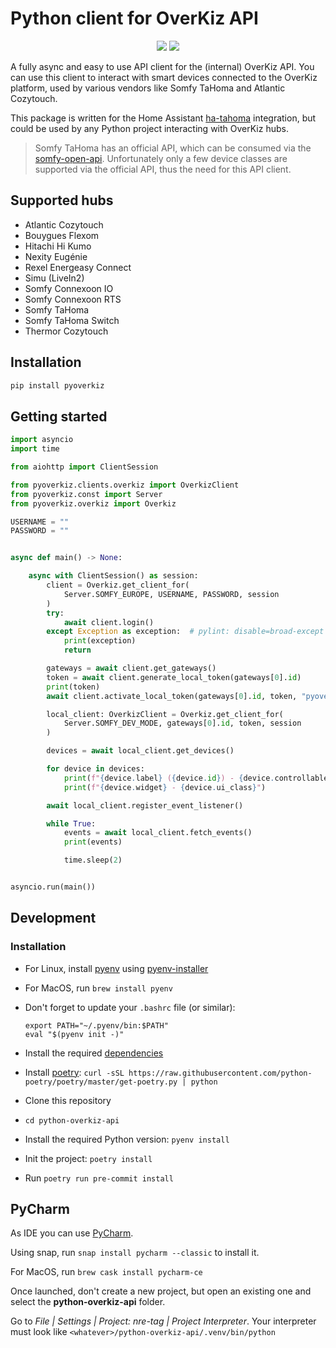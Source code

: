 # Python client for OverKiz API

<p align=center>
    <a href="https://github.com/iMicknl/python-overkiz-api/actions"><img src="https://github.com/iMicknl/python-overkiz-api/workflows/CI/badge.svg"/></a>
    <a href="https://github.com/psf/black"><img src="https://img.shields.io/badge/code%20style-black-000000.svg" /></a>
</p>

A fully async and easy to use API client for the (internal) OverKiz API. You can use this client to interact with smart devices connected to the OverKiz platform, used by various vendors like Somfy TaHoma and Atlantic Cozytouch.

This package is written for the Home Assistant [ha-tahoma](https://github.com/iMicknl/ha-tahoma) integration, but could be used by any Python project interacting with OverKiz hubs.

> Somfy TaHoma has an official API, which can be consumed via the [somfy-open-api](https://github.com/tetienne/somfy-open-api). Unfortunately only a few device classes are supported via the official API, thus the need for this API client.

## Supported hubs

- Atlantic Cozytouch
- Bouygues Flexom
- Hitachi Hi Kumo
- Nexity Eugénie
- Rexel Energeasy Connect
- Simu (LiveIn2)
- Somfy Connexoon IO
- Somfy Connexoon RTS
- Somfy TaHoma
- Somfy TaHoma Switch
- Thermor Cozytouch

## Installation

```bash
pip install pyoverkiz
```

## Getting started

```python
import asyncio
import time

from aiohttp import ClientSession

from pyoverkiz.clients.overkiz import OverkizClient
from pyoverkiz.const import Server
from pyoverkiz.overkiz import Overkiz

USERNAME = ""
PASSWORD = ""


async def main() -> None:

    async with ClientSession() as session:
        client = Overkiz.get_client_for(
            Server.SOMFY_EUROPE, USERNAME, PASSWORD, session
        )
        try:
            await client.login()
        except Exception as exception:  # pylint: disable=broad-except
            print(exception)
            return

        gateways = await client.get_gateways()
        token = await client.generate_local_token(gateways[0].id)
        print(token)
        await client.activate_local_token(gateways[0].id, token, "pyoverkiz")

        local_client: OverkizClient = Overkiz.get_client_for(
            Server.SOMFY_DEV_MODE, gateways[0].id, token, session
        )

        devices = await local_client.get_devices()

        for device in devices:
            print(f"{device.label} ({device.id}) - {device.controllable_name}")
            print(f"{device.widget} - {device.ui_class}")

        await local_client.register_event_listener()

        while True:
            events = await local_client.fetch_events()
            print(events)

            time.sleep(2)


asyncio.run(main())

```

## Development

### Installation

- For Linux, install [pyenv](https://github.com/pyenv/pyenv) using [pyenv-installer](https://github.com/pyenv/pyenv-installer)
- For MacOS, run `brew install pyenv`
- Don't forget to update your `.bashrc` file (or similar):
  ```
  export PATH="~/.pyenv/bin:$PATH"
  eval "$(pyenv init -)"
  ```
- Install the required [dependencies](https://github.com/pyenv/pyenv/wiki#suggested-build-environment)
- Install [poetry](https://python-poetry.org): `curl -sSL https://raw.githubusercontent.com/python-poetry/poetry/master/get-poetry.py | python`

- Clone this repository
- `cd python-overkiz-api`
- Install the required Python version: `pyenv install`
- Init the project: `poetry install`
- Run `poetry run pre-commit install`

## PyCharm

As IDE you can use [PyCharm](https://www.jetbrains.com/pycharm/).

Using snap, run `snap install pycharm --classic` to install it.

For MacOS, run `brew cask install pycharm-ce`

Once launched, don't create a new project, but open an existing one and select the **python-overkiz-api** folder.

Go to _File | Settings | Project: nre-tag | Project Interpreter_. Your interpreter must look like `<whatever>/python-overkiz-api/.venv/bin/python`

